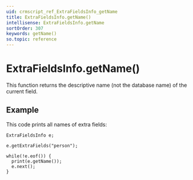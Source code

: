 ```yaml
---
uid: crmscript_ref_ExtraFieldsInfo_getName
title: ExtraFieldsInfo.getName()
intellisense: ExtraFieldsInfo.getName
sortOrder: 307
keywords: getName()
so.topic: reference
---
```


# ExtraFieldsInfo.getName()

This function returns the descriptive name (not the database name) of the current field.

## Example

This code prints all names of extra fields:

    ExtraFieldsInfo e;
   
    e.getExtraFields("person");
   
    while(!e.eof()) {
      print(e.getName());
      e.next();
    }

